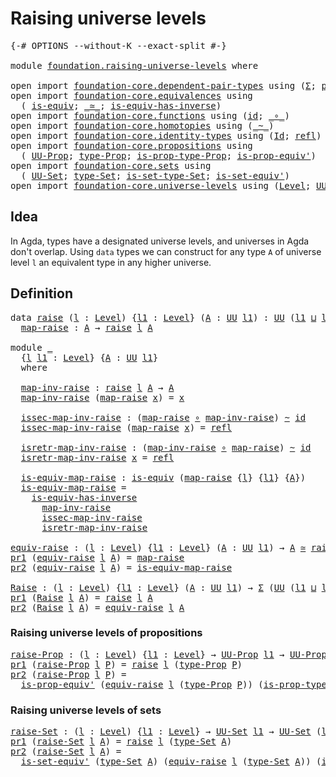 # Raising universe levels

<pre class="Agda"><a id="36" class="Symbol">{-#</a> <a id="40" class="Keyword">OPTIONS</a> <a id="48" class="Pragma">--without-K</a> <a id="60" class="Pragma">--exact-split</a> <a id="74" class="Symbol">#-}</a>

<a id="79" class="Keyword">module</a> <a id="86" href="foundation.raising-universe-levels.html" class="Module">foundation.raising-universe-levels</a> <a id="121" class="Keyword">where</a>

<a id="128" class="Keyword">open</a> <a id="133" class="Keyword">import</a> <a id="140" href="foundation-core.dependent-pair-types.html" class="Module">foundation-core.dependent-pair-types</a> <a id="177" class="Keyword">using</a> <a id="183" class="Symbol">(</a><a id="184" href="foundation-core.dependent-pair-types.html#502" class="Record">Σ</a><a id="185" class="Symbol">;</a> <a id="187" href="foundation-core.dependent-pair-types.html#592" class="Field">pr1</a><a id="190" class="Symbol">;</a> <a id="192" href="foundation-core.dependent-pair-types.html#604" class="Field">pr2</a><a id="195" class="Symbol">)</a>
<a id="197" class="Keyword">open</a> <a id="202" class="Keyword">import</a> <a id="209" href="foundation-core.equivalences.html" class="Module">foundation-core.equivalences</a> <a id="238" class="Keyword">using</a>
  <a id="246" class="Symbol">(</a> <a id="248" href="foundation-core.equivalences.html#1542" class="Function">is-equiv</a><a id="256" class="Symbol">;</a> <a id="258" href="foundation-core.equivalences.html#1607" class="Function Operator">_≃_</a><a id="261" class="Symbol">;</a> <a id="263" href="foundation-core.equivalences.html#2999" class="Function">is-equiv-has-inverse</a><a id="283" class="Symbol">)</a>
<a id="285" class="Keyword">open</a> <a id="290" class="Keyword">import</a> <a id="297" href="foundation-core.functions.html" class="Module">foundation-core.functions</a> <a id="323" class="Keyword">using</a> <a id="329" class="Symbol">(</a><a id="330" href="foundation-core.functions.html#309" class="Function">id</a><a id="332" class="Symbol">;</a> <a id="334" href="foundation-core.functions.html#407" class="Function Operator">_∘_</a><a id="337" class="Symbol">)</a>
<a id="339" class="Keyword">open</a> <a id="344" class="Keyword">import</a> <a id="351" href="foundation-core.homotopies.html" class="Module">foundation-core.homotopies</a> <a id="378" class="Keyword">using</a> <a id="384" class="Symbol">(</a><a id="385" href="foundation-core.homotopies.html#545" class="Function Operator">_~_</a><a id="388" class="Symbol">)</a>
<a id="390" class="Keyword">open</a> <a id="395" class="Keyword">import</a> <a id="402" href="foundation-core.identity-types.html" class="Module">foundation-core.identity-types</a> <a id="433" class="Keyword">using</a> <a id="439" class="Symbol">(</a><a id="440" href="foundation-core.identity-types.html#1754" class="Datatype">Id</a><a id="442" class="Symbol">;</a> <a id="444" href="foundation-core.identity-types.html#1807" class="InductiveConstructor">refl</a><a id="448" class="Symbol">)</a>
<a id="450" class="Keyword">open</a> <a id="455" class="Keyword">import</a> <a id="462" href="foundation-core.propositions.html" class="Module">foundation-core.propositions</a> <a id="491" class="Keyword">using</a>
  <a id="499" class="Symbol">(</a> <a id="501" href="foundation-core.propositions.html#1380" class="Function">UU-Prop</a><a id="508" class="Symbol">;</a> <a id="510" href="foundation-core.propositions.html#1482" class="Function">type-Prop</a><a id="519" class="Symbol">;</a> <a id="521" href="foundation-core.propositions.html#1549" class="Function">is-prop-type-Prop</a><a id="538" class="Symbol">;</a> <a id="540" href="foundation-core.propositions.html#4873" class="Function">is-prop-equiv&#39;</a><a id="554" class="Symbol">)</a>
<a id="556" class="Keyword">open</a> <a id="561" class="Keyword">import</a> <a id="568" href="foundation-core.sets.html" class="Module">foundation-core.sets</a> <a id="589" class="Keyword">using</a>
  <a id="597" class="Symbol">(</a> <a id="599" href="foundation-core.sets.html#1177" class="Function">UU-Set</a><a id="605" class="Symbol">;</a> <a id="607" href="foundation-core.sets.html#1291" class="Function">type-Set</a><a id="615" class="Symbol">;</a> <a id="617" href="foundation-core.sets.html#1342" class="Function">is-set-type-Set</a><a id="632" class="Symbol">;</a> <a id="634" href="foundation-core.sets.html#3713" class="Function">is-set-equiv&#39;</a><a id="647" class="Symbol">)</a>
<a id="649" class="Keyword">open</a> <a id="654" class="Keyword">import</a> <a id="661" href="foundation-core.universe-levels.html" class="Module">foundation-core.universe-levels</a> <a id="693" class="Keyword">using</a> <a id="699" class="Symbol">(</a><a id="700" href="Agda.Primitive.html#597" class="Postulate">Level</a><a id="705" class="Symbol">;</a> <a id="707" href="foundation-core.universe-levels.html#222" class="Primitive">UU</a><a id="709" class="Symbol">;</a> <a id="711" href="Agda.Primitive.html#810" class="Primitive Operator">_⊔_</a><a id="714" class="Symbol">)</a>
</pre>
## Idea

In Agda, types have a designated universe levels, and universes in Agda don't overlap. Using `data` types we can construct for any type `A` of universe level `l` an equivalent type in any higher universe.

## Definition

<pre class="Agda"><a id="959" class="Keyword">data</a> <a id="raise"></a><a id="964" href="foundation.raising-universe-levels.html#964" class="Datatype">raise</a> <a id="970" class="Symbol">(</a><a id="971" href="foundation.raising-universe-levels.html#971" class="Bound">l</a> <a id="973" class="Symbol">:</a> <a id="975" href="Agda.Primitive.html#597" class="Postulate">Level</a><a id="980" class="Symbol">)</a> <a id="982" class="Symbol">{</a><a id="983" href="foundation.raising-universe-levels.html#983" class="Bound">l1</a> <a id="986" class="Symbol">:</a> <a id="988" href="Agda.Primitive.html#597" class="Postulate">Level</a><a id="993" class="Symbol">}</a> <a id="995" class="Symbol">(</a><a id="996" href="foundation.raising-universe-levels.html#996" class="Bound">A</a> <a id="998" class="Symbol">:</a> <a id="1000" href="foundation-core.universe-levels.html#222" class="Primitive">UU</a> <a id="1003" href="foundation.raising-universe-levels.html#983" class="Bound">l1</a><a id="1005" class="Symbol">)</a> <a id="1007" class="Symbol">:</a> <a id="1009" href="foundation-core.universe-levels.html#222" class="Primitive">UU</a> <a id="1012" class="Symbol">(</a><a id="1013" href="foundation.raising-universe-levels.html#983" class="Bound">l1</a> <a id="1016" href="Agda.Primitive.html#810" class="Primitive Operator">⊔</a> <a id="1018" href="foundation.raising-universe-levels.html#971" class="Bound">l</a><a id="1019" class="Symbol">)</a> <a id="1021" class="Keyword">where</a>
  <a id="raise.map-raise"></a><a id="1029" href="foundation.raising-universe-levels.html#1029" class="InductiveConstructor">map-raise</a> <a id="1039" class="Symbol">:</a> <a id="1041" href="foundation.raising-universe-levels.html#996" class="Bound">A</a> <a id="1043" class="Symbol">→</a> <a id="1045" href="foundation.raising-universe-levels.html#964" class="Datatype">raise</a> <a id="1051" href="foundation.raising-universe-levels.html#971" class="Bound">l</a> <a id="1053" href="foundation.raising-universe-levels.html#996" class="Bound">A</a>

<a id="1056" class="Keyword">module</a> <a id="1063" href="foundation.raising-universe-levels.html#1063" class="Module">_</a>
  <a id="1067" class="Symbol">{</a><a id="1068" href="foundation.raising-universe-levels.html#1068" class="Bound">l</a> <a id="1070" href="foundation.raising-universe-levels.html#1070" class="Bound">l1</a> <a id="1073" class="Symbol">:</a> <a id="1075" href="Agda.Primitive.html#597" class="Postulate">Level</a><a id="1080" class="Symbol">}</a> <a id="1082" class="Symbol">{</a><a id="1083" href="foundation.raising-universe-levels.html#1083" class="Bound">A</a> <a id="1085" class="Symbol">:</a> <a id="1087" href="foundation-core.universe-levels.html#222" class="Primitive">UU</a> <a id="1090" href="foundation.raising-universe-levels.html#1070" class="Bound">l1</a><a id="1092" class="Symbol">}</a>
  <a id="1096" class="Keyword">where</a>

  <a id="1105" href="foundation.raising-universe-levels.html#1105" class="Function">map-inv-raise</a> <a id="1119" class="Symbol">:</a> <a id="1121" href="foundation.raising-universe-levels.html#964" class="Datatype">raise</a> <a id="1127" href="foundation.raising-universe-levels.html#1068" class="Bound">l</a> <a id="1129" href="foundation.raising-universe-levels.html#1083" class="Bound">A</a> <a id="1131" class="Symbol">→</a> <a id="1133" href="foundation.raising-universe-levels.html#1083" class="Bound">A</a>
  <a id="1137" href="foundation.raising-universe-levels.html#1105" class="Function">map-inv-raise</a> <a id="1151" class="Symbol">(</a><a id="1152" href="foundation.raising-universe-levels.html#1029" class="InductiveConstructor">map-raise</a> <a id="1162" href="foundation.raising-universe-levels.html#1162" class="Bound">x</a><a id="1163" class="Symbol">)</a> <a id="1165" class="Symbol">=</a> <a id="1167" href="foundation.raising-universe-levels.html#1162" class="Bound">x</a>

  <a id="1172" href="foundation.raising-universe-levels.html#1172" class="Function">issec-map-inv-raise</a> <a id="1192" class="Symbol">:</a> <a id="1194" class="Symbol">(</a><a id="1195" href="foundation.raising-universe-levels.html#1029" class="InductiveConstructor">map-raise</a> <a id="1205" href="foundation-core.functions.html#407" class="Function Operator">∘</a> <a id="1207" href="foundation.raising-universe-levels.html#1105" class="Function">map-inv-raise</a><a id="1220" class="Symbol">)</a> <a id="1222" href="foundation-core.homotopies.html#545" class="Function Operator">~</a> <a id="1224" href="foundation-core.functions.html#309" class="Function">id</a>
  <a id="1229" href="foundation.raising-universe-levels.html#1172" class="Function">issec-map-inv-raise</a> <a id="1249" class="Symbol">(</a><a id="1250" href="foundation.raising-universe-levels.html#1029" class="InductiveConstructor">map-raise</a> <a id="1260" href="foundation.raising-universe-levels.html#1260" class="Bound">x</a><a id="1261" class="Symbol">)</a> <a id="1263" class="Symbol">=</a> <a id="1265" href="foundation-core.identity-types.html#1807" class="InductiveConstructor">refl</a>

  <a id="1273" href="foundation.raising-universe-levels.html#1273" class="Function">isretr-map-inv-raise</a> <a id="1294" class="Symbol">:</a> <a id="1296" class="Symbol">(</a><a id="1297" href="foundation.raising-universe-levels.html#1105" class="Function">map-inv-raise</a> <a id="1311" href="foundation-core.functions.html#407" class="Function Operator">∘</a> <a id="1313" href="foundation.raising-universe-levels.html#1029" class="InductiveConstructor">map-raise</a><a id="1322" class="Symbol">)</a> <a id="1324" href="foundation-core.homotopies.html#545" class="Function Operator">~</a> <a id="1326" href="foundation-core.functions.html#309" class="Function">id</a>
  <a id="1331" href="foundation.raising-universe-levels.html#1273" class="Function">isretr-map-inv-raise</a> <a id="1352" href="foundation.raising-universe-levels.html#1352" class="Bound">x</a> <a id="1354" class="Symbol">=</a> <a id="1356" href="foundation-core.identity-types.html#1807" class="InductiveConstructor">refl</a>

  <a id="1364" href="foundation.raising-universe-levels.html#1364" class="Function">is-equiv-map-raise</a> <a id="1383" class="Symbol">:</a> <a id="1385" href="foundation-core.equivalences.html#1542" class="Function">is-equiv</a> <a id="1394" class="Symbol">(</a><a id="1395" href="foundation.raising-universe-levels.html#1029" class="InductiveConstructor">map-raise</a> <a id="1405" class="Symbol">{</a><a id="1406" href="foundation.raising-universe-levels.html#1068" class="Bound">l</a><a id="1407" class="Symbol">}</a> <a id="1409" class="Symbol">{</a><a id="1410" href="foundation.raising-universe-levels.html#1070" class="Bound">l1</a><a id="1412" class="Symbol">}</a> <a id="1414" class="Symbol">{</a><a id="1415" href="foundation.raising-universe-levels.html#1083" class="Bound">A</a><a id="1416" class="Symbol">})</a>
  <a id="1421" href="foundation.raising-universe-levels.html#1364" class="Function">is-equiv-map-raise</a> <a id="1440" class="Symbol">=</a>
    <a id="1446" href="foundation-core.equivalences.html#2999" class="Function">is-equiv-has-inverse</a>
      <a id="1473" href="foundation.raising-universe-levels.html#1105" class="Function">map-inv-raise</a>
      <a id="1493" href="foundation.raising-universe-levels.html#1172" class="Function">issec-map-inv-raise</a>
      <a id="1519" href="foundation.raising-universe-levels.html#1273" class="Function">isretr-map-inv-raise</a>

<a id="equiv-raise"></a><a id="1541" href="foundation.raising-universe-levels.html#1541" class="Function">equiv-raise</a> <a id="1553" class="Symbol">:</a> <a id="1555" class="Symbol">(</a><a id="1556" href="foundation.raising-universe-levels.html#1556" class="Bound">l</a> <a id="1558" class="Symbol">:</a> <a id="1560" href="Agda.Primitive.html#597" class="Postulate">Level</a><a id="1565" class="Symbol">)</a> <a id="1567" class="Symbol">{</a><a id="1568" href="foundation.raising-universe-levels.html#1568" class="Bound">l1</a> <a id="1571" class="Symbol">:</a> <a id="1573" href="Agda.Primitive.html#597" class="Postulate">Level</a><a id="1578" class="Symbol">}</a> <a id="1580" class="Symbol">(</a><a id="1581" href="foundation.raising-universe-levels.html#1581" class="Bound">A</a> <a id="1583" class="Symbol">:</a> <a id="1585" href="foundation-core.universe-levels.html#222" class="Primitive">UU</a> <a id="1588" href="foundation.raising-universe-levels.html#1568" class="Bound">l1</a><a id="1590" class="Symbol">)</a> <a id="1592" class="Symbol">→</a> <a id="1594" href="foundation.raising-universe-levels.html#1581" class="Bound">A</a> <a id="1596" href="foundation-core.equivalences.html#1607" class="Function Operator">≃</a> <a id="1598" href="foundation.raising-universe-levels.html#964" class="Datatype">raise</a> <a id="1604" href="foundation.raising-universe-levels.html#1556" class="Bound">l</a> <a id="1606" href="foundation.raising-universe-levels.html#1581" class="Bound">A</a>
<a id="1608" href="foundation-core.dependent-pair-types.html#592" class="Field">pr1</a> <a id="1612" class="Symbol">(</a><a id="1613" href="foundation.raising-universe-levels.html#1541" class="Function">equiv-raise</a> <a id="1625" href="foundation.raising-universe-levels.html#1625" class="Bound">l</a> <a id="1627" href="foundation.raising-universe-levels.html#1627" class="Bound">A</a><a id="1628" class="Symbol">)</a> <a id="1630" class="Symbol">=</a> <a id="1632" href="foundation.raising-universe-levels.html#1029" class="InductiveConstructor">map-raise</a>
<a id="1642" href="foundation-core.dependent-pair-types.html#604" class="Field">pr2</a> <a id="1646" class="Symbol">(</a><a id="1647" href="foundation.raising-universe-levels.html#1541" class="Function">equiv-raise</a> <a id="1659" href="foundation.raising-universe-levels.html#1659" class="Bound">l</a> <a id="1661" href="foundation.raising-universe-levels.html#1661" class="Bound">A</a><a id="1662" class="Symbol">)</a> <a id="1664" class="Symbol">=</a> <a id="1666" href="foundation.raising-universe-levels.html#1364" class="Function">is-equiv-map-raise</a>

<a id="Raise"></a><a id="1686" href="foundation.raising-universe-levels.html#1686" class="Function">Raise</a> <a id="1692" class="Symbol">:</a> <a id="1694" class="Symbol">(</a><a id="1695" href="foundation.raising-universe-levels.html#1695" class="Bound">l</a> <a id="1697" class="Symbol">:</a> <a id="1699" href="Agda.Primitive.html#597" class="Postulate">Level</a><a id="1704" class="Symbol">)</a> <a id="1706" class="Symbol">{</a><a id="1707" href="foundation.raising-universe-levels.html#1707" class="Bound">l1</a> <a id="1710" class="Symbol">:</a> <a id="1712" href="Agda.Primitive.html#597" class="Postulate">Level</a><a id="1717" class="Symbol">}</a> <a id="1719" class="Symbol">(</a><a id="1720" href="foundation.raising-universe-levels.html#1720" class="Bound">A</a> <a id="1722" class="Symbol">:</a> <a id="1724" href="foundation-core.universe-levels.html#222" class="Primitive">UU</a> <a id="1727" href="foundation.raising-universe-levels.html#1707" class="Bound">l1</a><a id="1729" class="Symbol">)</a> <a id="1731" class="Symbol">→</a> <a id="1733" href="foundation-core.dependent-pair-types.html#502" class="Record">Σ</a> <a id="1735" class="Symbol">(</a><a id="1736" href="foundation-core.universe-levels.html#222" class="Primitive">UU</a> <a id="1739" class="Symbol">(</a><a id="1740" href="foundation.raising-universe-levels.html#1707" class="Bound">l1</a> <a id="1743" href="Agda.Primitive.html#810" class="Primitive Operator">⊔</a> <a id="1745" href="foundation.raising-universe-levels.html#1695" class="Bound">l</a><a id="1746" class="Symbol">))</a> <a id="1749" class="Symbol">(λ</a> <a id="1752" href="foundation.raising-universe-levels.html#1752" class="Bound">X</a> <a id="1754" class="Symbol">→</a> <a id="1756" href="foundation.raising-universe-levels.html#1720" class="Bound">A</a> <a id="1758" href="foundation-core.equivalences.html#1607" class="Function Operator">≃</a> <a id="1760" href="foundation.raising-universe-levels.html#1752" class="Bound">X</a><a id="1761" class="Symbol">)</a>
<a id="1763" href="foundation-core.dependent-pair-types.html#592" class="Field">pr1</a> <a id="1767" class="Symbol">(</a><a id="1768" href="foundation.raising-universe-levels.html#1686" class="Function">Raise</a> <a id="1774" href="foundation.raising-universe-levels.html#1774" class="Bound">l</a> <a id="1776" href="foundation.raising-universe-levels.html#1776" class="Bound">A</a><a id="1777" class="Symbol">)</a> <a id="1779" class="Symbol">=</a> <a id="1781" href="foundation.raising-universe-levels.html#964" class="Datatype">raise</a> <a id="1787" href="foundation.raising-universe-levels.html#1774" class="Bound">l</a> <a id="1789" href="foundation.raising-universe-levels.html#1776" class="Bound">A</a>
<a id="1791" href="foundation-core.dependent-pair-types.html#604" class="Field">pr2</a> <a id="1795" class="Symbol">(</a><a id="1796" href="foundation.raising-universe-levels.html#1686" class="Function">Raise</a> <a id="1802" href="foundation.raising-universe-levels.html#1802" class="Bound">l</a> <a id="1804" href="foundation.raising-universe-levels.html#1804" class="Bound">A</a><a id="1805" class="Symbol">)</a> <a id="1807" class="Symbol">=</a> <a id="1809" href="foundation.raising-universe-levels.html#1541" class="Function">equiv-raise</a> <a id="1821" href="foundation.raising-universe-levels.html#1802" class="Bound">l</a> <a id="1823" href="foundation.raising-universe-levels.html#1804" class="Bound">A</a>
</pre>
### Raising universe levels of propositions

<pre class="Agda"><a id="raise-Prop"></a><a id="1883" href="foundation.raising-universe-levels.html#1883" class="Function">raise-Prop</a> <a id="1894" class="Symbol">:</a> <a id="1896" class="Symbol">(</a><a id="1897" href="foundation.raising-universe-levels.html#1897" class="Bound">l</a> <a id="1899" class="Symbol">:</a> <a id="1901" href="Agda.Primitive.html#597" class="Postulate">Level</a><a id="1906" class="Symbol">)</a> <a id="1908" class="Symbol">{</a><a id="1909" href="foundation.raising-universe-levels.html#1909" class="Bound">l1</a> <a id="1912" class="Symbol">:</a> <a id="1914" href="Agda.Primitive.html#597" class="Postulate">Level</a><a id="1919" class="Symbol">}</a> <a id="1921" class="Symbol">→</a> <a id="1923" href="foundation-core.propositions.html#1380" class="Function">UU-Prop</a> <a id="1931" href="foundation.raising-universe-levels.html#1909" class="Bound">l1</a> <a id="1934" class="Symbol">→</a> <a id="1936" href="foundation-core.propositions.html#1380" class="Function">UU-Prop</a> <a id="1944" class="Symbol">(</a><a id="1945" href="foundation.raising-universe-levels.html#1897" class="Bound">l</a> <a id="1947" href="Agda.Primitive.html#810" class="Primitive Operator">⊔</a> <a id="1949" href="foundation.raising-universe-levels.html#1909" class="Bound">l1</a><a id="1951" class="Symbol">)</a>
<a id="1953" href="foundation-core.dependent-pair-types.html#592" class="Field">pr1</a> <a id="1957" class="Symbol">(</a><a id="1958" href="foundation.raising-universe-levels.html#1883" class="Function">raise-Prop</a> <a id="1969" href="foundation.raising-universe-levels.html#1969" class="Bound">l</a> <a id="1971" href="foundation.raising-universe-levels.html#1971" class="Bound">P</a><a id="1972" class="Symbol">)</a> <a id="1974" class="Symbol">=</a> <a id="1976" href="foundation.raising-universe-levels.html#964" class="Datatype">raise</a> <a id="1982" href="foundation.raising-universe-levels.html#1969" class="Bound">l</a> <a id="1984" class="Symbol">(</a><a id="1985" href="foundation-core.propositions.html#1482" class="Function">type-Prop</a> <a id="1995" href="foundation.raising-universe-levels.html#1971" class="Bound">P</a><a id="1996" class="Symbol">)</a>
<a id="1998" href="foundation-core.dependent-pair-types.html#604" class="Field">pr2</a> <a id="2002" class="Symbol">(</a><a id="2003" href="foundation.raising-universe-levels.html#1883" class="Function">raise-Prop</a> <a id="2014" href="foundation.raising-universe-levels.html#2014" class="Bound">l</a> <a id="2016" href="foundation.raising-universe-levels.html#2016" class="Bound">P</a><a id="2017" class="Symbol">)</a> <a id="2019" class="Symbol">=</a>
  <a id="2023" href="foundation-core.propositions.html#4873" class="Function">is-prop-equiv&#39;</a> <a id="2038" class="Symbol">(</a><a id="2039" href="foundation.raising-universe-levels.html#1541" class="Function">equiv-raise</a> <a id="2051" href="foundation.raising-universe-levels.html#2014" class="Bound">l</a> <a id="2053" class="Symbol">(</a><a id="2054" href="foundation-core.propositions.html#1482" class="Function">type-Prop</a> <a id="2064" href="foundation.raising-universe-levels.html#2016" class="Bound">P</a><a id="2065" class="Symbol">))</a> <a id="2068" class="Symbol">(</a><a id="2069" href="foundation-core.propositions.html#1549" class="Function">is-prop-type-Prop</a> <a id="2087" href="foundation.raising-universe-levels.html#2016" class="Bound">P</a><a id="2088" class="Symbol">)</a>
</pre>
### Raising universe levels of sets

<pre class="Agda"><a id="raise-Set"></a><a id="2140" href="foundation.raising-universe-levels.html#2140" class="Function">raise-Set</a> <a id="2150" class="Symbol">:</a> <a id="2152" class="Symbol">(</a><a id="2153" href="foundation.raising-universe-levels.html#2153" class="Bound">l</a> <a id="2155" class="Symbol">:</a> <a id="2157" href="Agda.Primitive.html#597" class="Postulate">Level</a><a id="2162" class="Symbol">)</a> <a id="2164" class="Symbol">{</a><a id="2165" href="foundation.raising-universe-levels.html#2165" class="Bound">l1</a> <a id="2168" class="Symbol">:</a> <a id="2170" href="Agda.Primitive.html#597" class="Postulate">Level</a><a id="2175" class="Symbol">}</a> <a id="2177" class="Symbol">→</a> <a id="2179" href="foundation-core.sets.html#1177" class="Function">UU-Set</a> <a id="2186" href="foundation.raising-universe-levels.html#2165" class="Bound">l1</a> <a id="2189" class="Symbol">→</a> <a id="2191" href="foundation-core.sets.html#1177" class="Function">UU-Set</a> <a id="2198" class="Symbol">(</a><a id="2199" href="foundation.raising-universe-levels.html#2153" class="Bound">l</a> <a id="2201" href="Agda.Primitive.html#810" class="Primitive Operator">⊔</a> <a id="2203" href="foundation.raising-universe-levels.html#2165" class="Bound">l1</a><a id="2205" class="Symbol">)</a>
<a id="2207" href="foundation-core.dependent-pair-types.html#592" class="Field">pr1</a> <a id="2211" class="Symbol">(</a><a id="2212" href="foundation.raising-universe-levels.html#2140" class="Function">raise-Set</a> <a id="2222" href="foundation.raising-universe-levels.html#2222" class="Bound">l</a> <a id="2224" href="foundation.raising-universe-levels.html#2224" class="Bound">A</a><a id="2225" class="Symbol">)</a> <a id="2227" class="Symbol">=</a> <a id="2229" href="foundation.raising-universe-levels.html#964" class="Datatype">raise</a> <a id="2235" href="foundation.raising-universe-levels.html#2222" class="Bound">l</a> <a id="2237" class="Symbol">(</a><a id="2238" href="foundation-core.sets.html#1291" class="Function">type-Set</a> <a id="2247" href="foundation.raising-universe-levels.html#2224" class="Bound">A</a><a id="2248" class="Symbol">)</a>
<a id="2250" href="foundation-core.dependent-pair-types.html#604" class="Field">pr2</a> <a id="2254" class="Symbol">(</a><a id="2255" href="foundation.raising-universe-levels.html#2140" class="Function">raise-Set</a> <a id="2265" href="foundation.raising-universe-levels.html#2265" class="Bound">l</a> <a id="2267" href="foundation.raising-universe-levels.html#2267" class="Bound">A</a><a id="2268" class="Symbol">)</a> <a id="2270" class="Symbol">=</a>
  <a id="2274" href="foundation-core.sets.html#3713" class="Function">is-set-equiv&#39;</a> <a id="2288" class="Symbol">(</a><a id="2289" href="foundation-core.sets.html#1291" class="Function">type-Set</a> <a id="2298" href="foundation.raising-universe-levels.html#2267" class="Bound">A</a><a id="2299" class="Symbol">)</a> <a id="2301" class="Symbol">(</a><a id="2302" href="foundation.raising-universe-levels.html#1541" class="Function">equiv-raise</a> <a id="2314" href="foundation.raising-universe-levels.html#2265" class="Bound">l</a> <a id="2316" class="Symbol">(</a><a id="2317" href="foundation-core.sets.html#1291" class="Function">type-Set</a> <a id="2326" href="foundation.raising-universe-levels.html#2267" class="Bound">A</a><a id="2327" class="Symbol">))</a> <a id="2330" class="Symbol">(</a><a id="2331" href="foundation-core.sets.html#1342" class="Function">is-set-type-Set</a> <a id="2347" href="foundation.raising-universe-levels.html#2267" class="Bound">A</a><a id="2348" class="Symbol">)</a>
</pre>